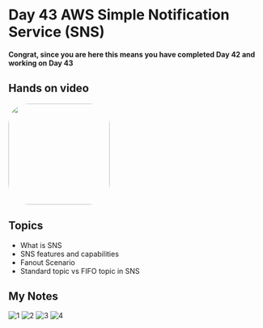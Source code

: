 # Day 43 AWS Simple Notification Service (SNS)

**Congrat, since you are here this means you have completed Day 42 and working on Day 43**

## Hands on video
<a href="https://youtu.be/T6ZOpI_7rc8">
<img src="https://i3.ytimg.com/vi/T6ZOpI_7rc8/hqdefault.jpg" align="center" width="200" style="border-radius:40px" />
</a>

## Topics
  - What is SNS
  - SNS features and capabilities
  - Fanout Scenario
  - Standard topic vs FIFO topic in SNS
## My Notes
  ![1](https://user-images.githubusercontent.com/41295276/125387741-01e3df80-e3bc-11eb-98e4-de92aa7a732d.jpeg)
  ![2](https://user-images.githubusercontent.com/41295276/125387737-014b4900-e3bc-11eb-8991-77ad66010972.jpeg)
  ![3](https://user-images.githubusercontent.com/41295276/125387730-fee8ef00-e3bb-11eb-8f02-99176942b0e2.jpeg)
  ![4](https://user-images.githubusercontent.com/41295276/125387718-fa243b00-e3bb-11eb-8575-8376307d5278.jpeg)
